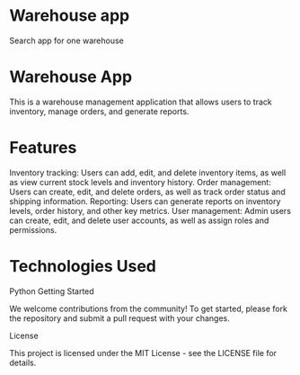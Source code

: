 # Warehouse app
 Search app for one warehouse


# Warehouse App

This is a warehouse management application that allows users to track inventory, manage orders, and generate reports.

# Features

Inventory tracking: Users can add, edit, and delete inventory items, as well as view current stock levels and inventory history.
Order management: Users can create, edit, and delete orders, as well as track order status and shipping information.
Reporting: Users can generate reports on inventory levels, order history, and other key metrics.
User management: Admin users can create, edit, and delete user accounts, as well as assign roles and permissions.

# Technologies Used

Python
Getting Started

We welcome contributions from the community! To get started, please fork the repository and submit a pull request with your changes.

License

This project is licensed under the MIT License - see the LICENSE file for details.